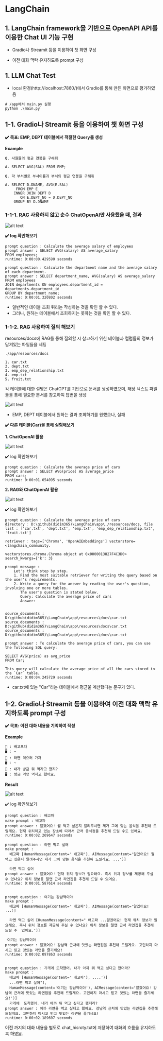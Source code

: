 # LangChain

## 1. LangChain framework을 기반으로 OpenAPI API를 이용한 Chat UI 기능 구현

- Gradio나 Streamit 등을 이용하여 챗 화면 구성

- 이전 대화 맥락 유지하도록 prompt 구성

## 1. LLM Chat Test

- local 환경(http://localhost:7860/)에서 Gradio를 통해 만든 화면으로 평가하였음


```
# /app에서 main.py 실행
python .\main.py
```

## 1-1. Gradio나 Streamit 등을 이용하여 챗 화면 구성

**✔️ 목표: EMP, DEPT 테이블에서 적절한 Query를 생성**

**Example**

```
Q. 사원들의 평균 연봉을 구해줘

A. SELECT AVG(SAL) FROM EMP;

Q. 각 부서별로 부서이름과 부서의 평균 연봉을 구해줘

A. SELECT D.DNAME, AVG(E.SAL) 
     FROM EMP E
    INNER JOIN DEPT D
       ON E.DEPT_NO = D.DEPT_NO
    GROUP BY D.DNAME
```

### 1-1-1. RAG 사용하지 않고 순수 ChatOpenAI만 사용했을 때, 결과

![alt text](./result/chatllm_result.png)

**✔️ log 확인해보기**

```
prompt question : Calculate the average salary of employees
prompt answer : SELECT AVG(salary) AS average_salary
FROM employees;
runtime: 0:00:00.429590 seconds

prompt question : Calculate the department name and the average salary of each department.
prompt answer : SELECT department_name, AVG(salary) AS average_salary
FROM employees
JOIN departments ON employees.department_id = departments.department_id
GROUP BY department_name;
runtime: 0:00:01.320802 seconds
```

- 일반적인 테이블 조회 쿼리는 작성하는 것을 확인 할 수 있다.
- 그러나, 원하는 테이블에서 조회하지는 못하는 것을 확인 할 수 있다.

### 1-1-2. RAG 사용하여 질의 해보기

resources/docs에 RAG를 통해 질의할 시 참고하기 위한 테이블과 컬럼들의 정보가 담겨있는 파일들을 세팅 

```
./app/resources/docs

1. car.txt
2. dept.txt
3. emp_dep_relationship.txt
4. emp.txt
5. fruit.txt
```

각 테이블에 대한 설명은 ChatGPT를 기반으로 문서를 생성하였으며, 해당 텍스트 파일들을 통해 필요한 문서를 참고하여 답변을 생성

![alt text](./result/rag_chatllm_result.png)

- EMP, DEPT 테이블에서 원하는 결과 조회하기를 원했으나, 실패

**✔️ 다른 테이블(Car)을 통해 실험해보기**

**1. ChatOpenAI 활용**

![alt text](./result/chatllm_car_result.png)

✔️ log 확인해보기

```
prompt question : Calculate the average price of cars
prompt answer : SELECT AVG(price) AS average_price
FROM cars;
runtime: 0:00:01.054095 seconds
```

**2. RAG와 ChatOpenAI 활용**

![alt text](./result/rag_car_result.png)

✔️ log 확인해보기

```
prompt question : Calculate the average price of cars
directory : D:\github(didim365)\LangChain\app\./resources/docs, file list : ['car.txt', 'dept.txt', 'emp.txt', 'emp_dep_relationship.txt', 'fruit.txt']

retriever : tags=['Chroma', 'OpenAIEmbeddings'] vectorstore=<langchain_community.

vectorstores.chroma.Chroma object at 0x0000013827F4C3D0> search_kwargs={'k': 3}

prompt message : 
    Let's think step by step. 
    1. Find the most suitable retriever for writing the query based on the user's requirements. 
    2. Write a query for the answer by reading the user's question, involving one or more tables. 
       The user's question is stated below.
       Query: Calculate the average price of cars
       Answer:
    

source_documents : D:\github(didim365)\LangChain\app\resources\docs\car.txt
source_documents : D:\github(didim365)\LangChain\app\resources\docs\car.txt
source_documents : D:\github(didim365)\LangChain\app\resources\docs\car.txt

prompt answer : To calculate the average price of cars, you can use the following SQL query:

SELECT AVG(price) as avg_price
FROM Car;

This query will calculate the average price of all the cars stored in the `Car` table.
runtime: 0:00:04.245729 seconds
```

- car.txt에 있는 "Car"라는 테이블에서 평균울 계산했다는 문구가 있다.

## 1-2. Gradio나 Streamit 등을 이용하여 이전 대화 맥락 유지하도록 prompt 구성

**✔️ 목표: 이전 대화 내용을 기억하여 작성**

**Example**

```
👤 : 배고프다
🖥️ : ~
👤 : 라면 먹으러 가자
🖥️ : ~
👤 : 내가 방금 뭐 먹자고 했지?
🖥️ : 방금 라면 먹자고 했어요.
```

**Result**

![alt text](./result/conversation_result.png)

✔️ log 확인해보기

```
prompt question : 배고파
make prompt : 배고파
prompt answer : 알겠어요! 뭘 먹고 싶은지 알려주시면 제가 그에 맞는 음식을 추천해 드릴게요. 현재 위치하고 있는 장소에 따라서 근처 음식점을 추천해 드릴 수도 있어요.
runtime: 0:00:02.209647 seconds

prompt question : 라면 먹고 싶어
make prompt : 
  배고파 [HumanMessage(content=' 배고파'), AIMessage(content='알겠어요! 뭘 먹고 싶은지 알려주시면 제가 그에 맞는 음식을 추천해 드릴게요. ...')]
  
  라면 먹고 싶어
prompt answer : 알겠어요! 현재 위치 정보가 필요해요. 혹시 위치 정보를 제공해 주실 수 있나요? 위치 정보를 알면 근처 라면집을 추천해 드릴 수 있어요.
runtime: 0:00:01.587614 seconds


prompt question : 여기는 강남역이야
make prompt : 
  배고파 [HumanMessage(content=' 배고파'), AIMessage(content='알겠어요! ...)]
  
  라면 먹고 싶어 [HumanMessage(content=" 배고파 ...알겠어요! 현재 위치 정보가 필요해요. 혹시 위치 정보를 제공해 주실 수 있나요? 위치 정보를 알면 근처 라면집을 추천해 드릴 수  있어요.')] 
 
 여기는 강남역이야
prompt answer : 알겠어요! 강남역 근처에 맛있는 라면집을 추천해 드릴게요. 고민하지 마시고 믿고 맛있는 라면을 즐기세요!
runtime: 0:00:02.097863 seconds


prompt question : 가게에 도착했어. 내가 아까 뭐 먹고 싶다고 했더라?
make prompt : 
  배고파 [HumanMessage(content=' 배고파'), ....')] 
  ...라면 먹고 싶어"), 
  HumanMessage(content='여기는 강남역이야'), AIMessage(content='알겠어요! 강남역 근처에 맛있는 라면집을 추천해 드릴게요. 고민하지 마시고 믿고 맛있는 라면을 즐기세요!')] 
  가게에  도착했어. 내가 아까 뭐 먹고 싶다고 했더라?
prompt answer : 아까 라면을 먹고 싶다고 했어요. 강남역 근처에 맛있는 라면집을 추천해 드릴게요. 고민하지 마시고 믿고 맛있는 라면을 즐기세요!
runtime: 0:00:02.189607 seconds
```

이전 까지의 대화 내용을 별도로 chat_hisroty.txt에 저장하여 대화의 흐름을 유지하도록 하였음.